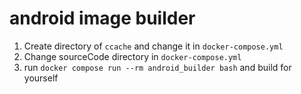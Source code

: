 # android image builder

1. Create directory of `ccache` and change it in `docker-compose.yml`
2. Change sourceCode directory in `docker-compose.yml`
3. run `docker compose run --rm android_builder bash` and build for yourself

